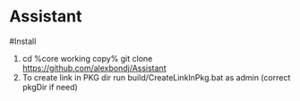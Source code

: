 # Assistant

#Install
1. cd %core working copy%
   git clone https://github.com/alexbondj/Assistant
2. To create link in PKG dir run build/CreateLinkInPkg.bat as admin (correct pkgDir if need)